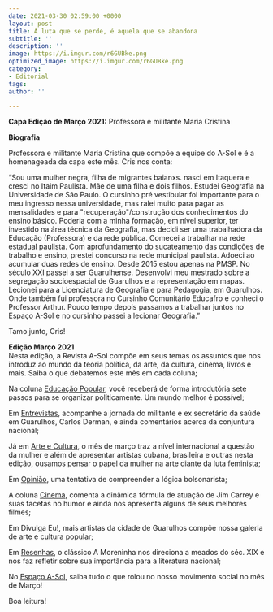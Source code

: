 ```yaml
---
date: 2021-03-30 02:59:00 +0000
layout: post
title: A luta que se perde, é aquela que se abandona
subtitle: ''
description: ''
image: https://i.imgur.com/r6GUBke.png
optimized_image: https://i.imgur.com/r6GUBke.png
category:
- Editorial
tags: 
author: ''

---
```

**Capa Edição de Março 2021:** Professora e militante Maria Cristina

**Biografia**

Professora e militante Maria Cristina que compõe a equipe do A-Sol e é a homenageada da capa este mês. Cris nos conta:

“Sou uma mulher negra, filha de migrantes baianxs. nasci em Itaquera e cresci no Itaim Paulista. Mãe de uma filha e dois filhos. Estudei Geografia na Universidade de São Paulo. O cursinho pré vestibular foi importante para o meu ingresso nessa universidade, mas ralei muito para pagar as mensalidades e para "recuperação"/construção dos conhecimentos do ensino básico. Poderia com a minha formação, em nível superior, ter investido na área técnica da Geografia, mas decidi ser uma trabalhadora da Educação (Professora) e da rede pública. Comecei a trabalhar na rede estadual paulista. Com aprofundamento do sucateamento das condições de trabalho e ensino, prestei concurso na rede municipal paulista. Adoeci ao acumular duas redes de ensino. Desde 2015 estou apenas na PMSP. No século XXI passei a ser Guarulhense. Desenvolvi meu mestrado sobre a segregação socioespacial de Guarulhos e a representação em mapas. Lecionei para a Licenciatura de Geografia e para Pedagogia, em Guarulhos. Onde também fui professora no Cursinho Comunitário Educafro e conheci o Professor Arthur. Pouco tempo depois passamos a trabalhar juntos no Espaço A-Sol e no cursinho passei a lecionar Geografia.”

Tamo junto, Cris!

**Edição Março 2021**  
Nesta edição, a Revista A-Sol compõe em seus temas os assuntos que nos introduz ao mundo da teoria política, da arte, da cultura, cinema, livros e mais. Saiba o que debatemos este mês em cada coluna;

Na coluna [Educação Popular](), você receberá de forma introdutória sete passos para se organizar politicamente. Um mundo melhor é possível;

Em [Entrevistas](http://cursinhoasol.com.br/revista/o-brasil-ja-poderia-estar-com-a-vacina-propria-desenvolvida-aqui.entrevista-com-carlos-derman-ex-secretario-da-saude-em-guarulhos/), acompanhe a jornada do militante e ex secretário da saúde em Guarulhos, Carlos Derman, e ainda comentários acerca da conjuntura nacional;

Já em [Arte e Cultura](http://cursinhoasol.com.br/revista/ed3-mulheres-e-feminismo/), o mês de março traz a nível internacional a questão da mulher e além de apresentar artistas cubana, brasileira e outras nesta edição, ousamos pensar o papel da mulher na arte diante da luta feminista;

Em [Opinião](http://cursinhoasol.com.br/revista/ed3-epistemologia/), uma tentativa de compreender a lógica bolsonarista;

A coluna [Cinema](http://cursinhoasol.com.br/revista/jim-carrey-e-as-diversas-faces-do-humor/), comenta a dinâmica fórmula de atuação de Jim Carrey e suas facetas no humor e ainda nos apresenta alguns de seus melhores filmes;

Em Divulga Eu!, mais artistas da cidade de Guarulhos compõe nossa galeria de arte e cultura popular;

Em [Resenhas](http://cursinhoasol.com.br/revista/classico-a-moreninha-de-joaquim-manuel-de-macedo/), o clássico A Moreninha nos direciona a meados do séc. XIX e nos faz refletir sobre sua importância para a literatura nacional;

No [Espaço A-Sol](http://cursinhoasol.com.br/revista/espaco-a-sol-marco-2021/), saiba tudo o que rolou no nosso movimento social no mês de Março!

Boa leitura!
